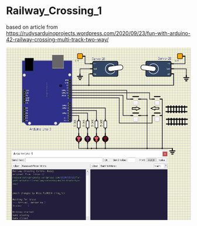 # Railway_Crossing_1
based on article from https://rudysarduinoprojects.wordpress.com/2020/09/23/fun-with-arduino-42-railway-crossing-multi-track-two-way/

![improved schematic](https://github.com/tehniq3/Railway_Crossing_1/blob/main/us_barriers_schematic_updated_by_NicuFlorica.PNG)
